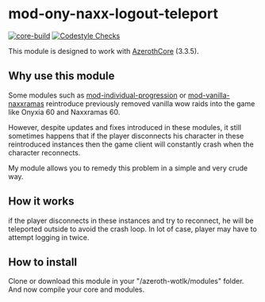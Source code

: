 # mod-ony-naxx-logout-teleport
[![core-build](https://github.com/valsan-azerty-boi/mod-ony-naxx-logout-teleport/actions/workflows/core-build.yml/badge.svg)](https://github.com/valsan-azerty-boi/mod-ony-naxx-logout-teleport/actions/workflows/core-build.yml)
[![Codestyle Checks](https://github.com/valsan-azerty-boi/mod-ony-naxx-logout-teleport/actions/workflows/core_codestyle.yml/badge.svg)](https://github.com/valsan-azerty-boi/mod-ony-naxx-logout-teleport/actions/workflows/core_codestyle.yml)

This module is designed to work with [AzerothCore](https://www.azerothcore.org/) (3.3.5).

## Why use this module
Some modules such as [mod-individual-progression](https://github.com/ZhengPeiRu21/mod-individual-progression) or [mod-vanilla-naxxramas](https://github.com/sogladev/mod-vanilla-naxxramas) reintroduce previously removed vanilla wow raids into the game like Onyxia 60 and Naxxramas 60.

However, despite updates and fixes introduced in these modules, it still sometimes happens that if the player disconnects his character in these reintroduced instances then the game client will constantly crash when the character reconnects.

My module allows you to remedy this problem in a simple and very crude way.

## How it works
if the player disconnects in these instances and try to reconnect, he will be teleported outside to avoid the crash loop. In lot of case, player may have to attempt logging in twice.

## How to install
Clone or download this module in your "/azeroth-wotlk/modules" folder. And now compile your core and modules.
